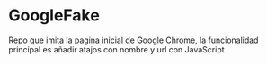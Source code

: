 # GoogleFake

Repo que imita la pagina inicial de Google Chrome, la funcionalidad principal es añadir atajos con nombre y url con JavaScript
